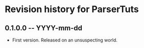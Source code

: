 # Revision history for ParserTuts

## 0.1.0.0 -- YYYY-mm-dd

* First version. Released on an unsuspecting world.
